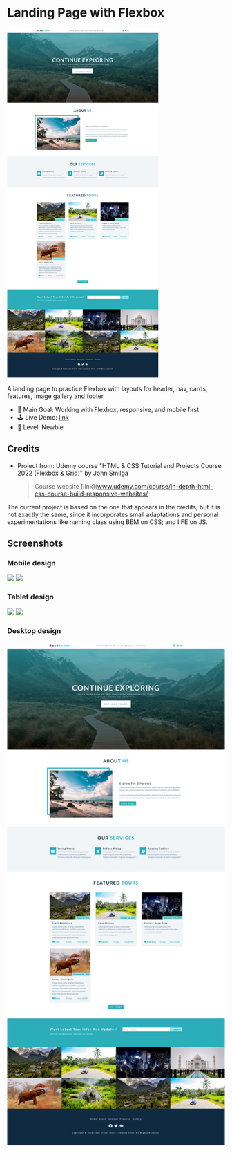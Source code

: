 # Landing Page with Flexbox

<img src="./data/screenshot_desktop.jpg" width="350">

A landing page to practice Flexbox with layouts for header, nav, cards, features, image gallery and footer

- 🎯 Main Goal: Working with Flexbox, responsive, and mobile first
- 🕹️ Live Demo: [link](https://orses.github.io/vanilla_javascript/landing_page_exploring/src/)
- 🔵 Level: Newbie

## Credits

- Project from: Udemy course "HTML & CSS Tutorial and Projects Course 2022 (Flexbox & Grid)" by John Smilga

  > Course website [link](www.udemy.com/course/in-depth-html-css-course-build-responsive-websites/

The current project is based on the one that appears in the credits, but it is not exactly the same, since it incorporates small adaptations and personal experimentations like naming class using BEM on CSS; and IIFE on JS.

## Screenshots

### Mobile design

<img src="./data/screenshot_mobile_375.jpg" width="150">
<img src="./data/screenshot_mobile_375_active.jpg" width="150">

### Tablet design

<img src="./data/screenshot_tablet.jpg" width="150">
<img src="./data/screenshot_tablet_active.jpg" width="150">

### Desktop design

<img src="./data/screenshot_desktop.jpg" width="600">
